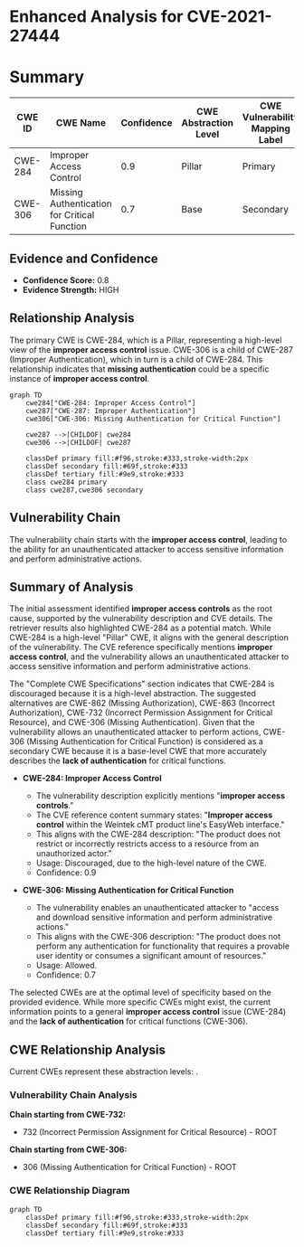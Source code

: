 # Enhanced Analysis for CVE-2021-27444

# Summary
| CWE ID | CWE Name | Confidence | CWE Abstraction Level | CWE Vulnerability Mapping Label | CWE-Vulnerability Mapping Notes |
|---|---|---|---|---|---|
| CWE-284 | Improper Access Control | 0.9 | Pillar | Primary | Discouraged |
| CWE-306 | Missing Authentication for Critical Function | 0.7 | Base | Secondary | Allowed |

## Evidence and Confidence

*   **Confidence Score:** 0.8
*   **Evidence Strength:** HIGH

## Relationship Analysis
The primary CWE is CWE-284, which is a Pillar, representing a high-level view of the **improper access control** issue. CWE-306 is a child of CWE-287 (Improper Authentication), which in turn is a child of CWE-284. This relationship indicates that **missing authentication** could be a specific instance of **improper access control**.

```mermaid
graph TD
    cwe284["CWE-284: Improper Access Control"]
    cwe287["CWE-287: Improper Authentication"]
    cwe306["CWE-306: Missing Authentication for Critical Function"]
    
    cwe287 -->|CHILDOF| cwe284
    cwe306 -->|CHILDOF| cwe287

    classDef primary fill:#f96,stroke:#333,stroke-width:2px
    classDef secondary fill:#69f,stroke:#333
    classDef tertiary fill:#9e9,stroke:#333
    class cwe284 primary
    class cwe287,cwe306 secondary
```

## Vulnerability Chain
The vulnerability chain starts with the **improper access control**, leading to the ability for an unauthenticated attacker to access sensitive information and perform administrative actions.

## Summary of Analysis
The initial assessment identified **improper access controls** as the root cause, supported by the vulnerability description and CVE details. The retriever results also highlighted CWE-284 as a potential match. While CWE-284 is a high-level "Pillar" CWE, it aligns with the general description of the vulnerability. The CVE reference specifically mentions **improper access control**, and the vulnerability allows an unauthenticated attacker to access sensitive information and perform administrative actions.

The "Complete CWE Specifications" section indicates that CWE-284 is discouraged because it is a high-level abstraction. The suggested alternatives are CWE-862 (Missing Authorization), CWE-863 (Incorrect Authorization), CWE-732 (Incorrect Permission Assignment for Critical Resource), and CWE-306 (Missing Authentication). Given that the vulnerability allows an unauthenticated attacker to perform actions, CWE-306 (Missing Authentication for Critical Function) is considered as a secondary CWE because it is a base-level CWE that more accurately describes the **lack of authentication** for critical functions.

*   **CWE-284: Improper Access Control**
    *   The vulnerability description explicitly mentions "**improper access controls**."
    *   The CVE reference content summary states: "**Improper access control** within the Weintek cMT product line's EasyWeb interface."
    *   This aligns with the CWE-284 description: "The product does not restrict or incorrectly restricts access to a resource from an unauthorized actor."
    *   Usage: Discouraged, due to the high-level nature of the CWE.
    *   Confidence: 0.9

*   **CWE-306: Missing Authentication for Critical Function**
    *   The vulnerability enables an unauthenticated attacker to "access and download sensitive information and perform administrative actions."
    *   This aligns with the CWE-306 description: "The product does not perform any authentication for functionality that requires a provable user identity or consumes a significant amount of resources."
    *   Usage: Allowed.
    *   Confidence: 0.7

The selected CWEs are at the optimal level of specificity based on the provided evidence. While more specific CWEs might exist, the current information points to a general **improper access control** issue (CWE-284) and the **lack of authentication** for critical functions (CWE-306).


## CWE Relationship Analysis

Current CWEs represent these abstraction levels: .


### Vulnerability Chain Analysis

**Chain starting from CWE-732:**
- 732 (Incorrect Permission Assignment for Critical Resource) - ROOT


**Chain starting from CWE-306:**
- 306 (Missing Authentication for Critical Function) - ROOT



### CWE Relationship Diagram

```mermaid
graph TD
    classDef primary fill:#f96,stroke:#333,stroke-width:2px
    classDef secondary fill:#69f,stroke:#333
    classDef tertiary fill:#9e9,stroke:#333
```